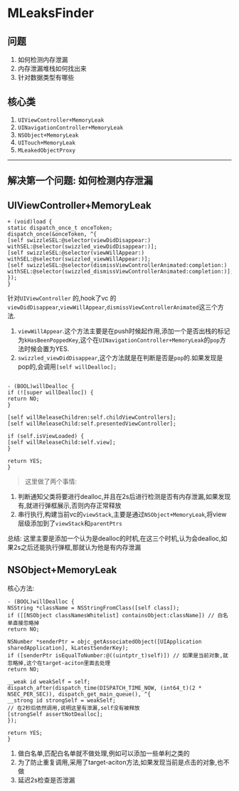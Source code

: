# MLeaksFinder

## 问题
1. 如何检测内存泄漏
2. 内存泄漏堆栈如何找出来
3. 针对数据类型有哪些

## 核心类
1. `UIViewController+MemoryLeak`
2. `UINavigationController+MemoryLeak`
3. `NSObject+MemoryLeak`
4. `UITouch+MemoryLeak`
5. `MLeakedObjectProxy`

------

## 解决第一个问题: 如何检测内存泄漏

## UIViewController+MemoryLeak

```
+ (void)load {
static dispatch_once_t onceToken;
dispatch_once(&onceToken, ^{
[self swizzleSEL:@selector(viewDidDisappear:) withSEL:@selector(swizzled_viewDidDisappear:)];
[self swizzleSEL:@selector(viewWillAppear:) withSEL:@selector(swizzled_viewWillAppear:)];
[self swizzleSEL:@selector(dismissViewControllerAnimated:completion:) withSEL:@selector(swizzled_dismissViewControllerAnimated:completion:)];
});
}
```
针对`UIViewController` 的,hook了vc 的`viewDidDisappear`,`viewWillAppear`,`dismissViewControllerAnimated`这三个方法.
1. `viewWillAppear`.这个方法主要是在push时候起作用,添加一个是否出栈的标记为`kHasBeenPoppedKey`,这个在`UINavigationController+MemoryLeak`的`pop`方法时候会置为YES.
2. `swizzled_viewDidDisappear`,这个方法就是在判断是否是`pop`的.如果发现是pop的,会调用`[self willDealloc];`

```

- (BOOL)willDealloc {
if (![super willDealloc]) {
return NO;
}

[self willReleaseChildren:self.childViewControllers];
[self willReleaseChild:self.presentedViewController];

if (self.isViewLoaded) {
[self willReleaseChild:self.view];
}

return YES;
}
```

> 这里做了两个事情:
1. 判断通知父类将要进行dealloc,并且在2s后进行检测是否有内存泄漏,如果发现有,就进行弹框展示,否则内存正常释放
2. 串行执行,构建当前vc的`viewStack`,主要是通过`NSObject+MemoryLeak`,将view层级添加到了`viewStack`和`parentPtrs`


总结:
这里主要是添加一个认为是dealloc的时机,在这三个时机,认为会dealloc,如果2s之后还能执行弹框,那就认为他是有内存泄漏

## NSObject+MemoryLeak

核心方法:
```
- (BOOL)willDealloc {
NSString *className = NSStringFromClass([self class]);
if ([[NSObject classNamesWhitelist] containsObject:className]) // 白名单直接忽略掉
return NO;

NSNumber *senderPtr = objc_getAssociatedObject([UIApplication sharedApplication], kLatestSenderKey);
if ([senderPtr isEqualToNumber:@((uintptr_t)self)]) // 如果是当前对象,就忽略掉,这个在target-aciton里面去处理
return NO;

__weak id weakSelf = self;
dispatch_after(dispatch_time(DISPATCH_TIME_NOW, (int64_t)(2 * NSEC_PER_SEC)), dispatch_get_main_queue(), ^{
__strong id strongSelf = weakSelf;
// 在2秒后依然调用,说明这里有泄漏,self没有被释放
[strongSelf assertNotDealloc];
}); 

return YES;
}
```
1. 做白名单,匹配白名单就不做处理,例如可以添加一些单利之类的
2. 为了防止重复调用,采用了target-aciton方法,如果发现当前是点击的对象,也不做
3. 延迟2s检查是否泄漏










